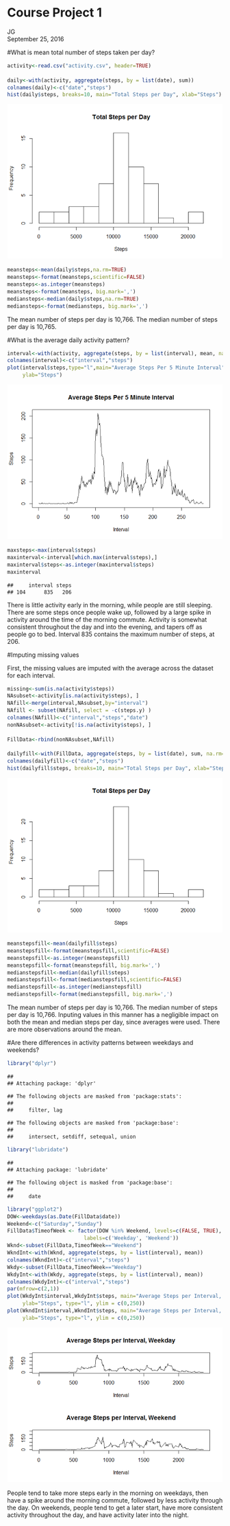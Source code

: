 # Course Project 1
JG  
September 25, 2016  

#What is mean total number of steps taken per day?


```r
activity<-read.csv("activity.csv", header=TRUE)

daily<-with(activity, aggregate(steps, by = list(date), sum))
colnames(daily)<-c("date","steps")
hist(daily$steps, breaks=10, main="Total Steps per Day", xlab="Steps")
```

![](PA1_template_files/figure-html/unnamed-chunk-1-1.png)<!-- -->

```r
meansteps<-mean(daily$steps,na.rm=TRUE)
meansteps<-format(meansteps,scientific=FALSE)
meansteps<-as.integer(meansteps)
meansteps<-format(meansteps, big.mark=',')
mediansteps<-median(daily$steps,na.rm=TRUE)
mediansteps<-format(mediansteps, big.mark=',')
```

The mean number of steps per day is 10,766.
The median number of steps per day is 10,765.

#What is the average daily activity pattern?


```r
interval<-with(activity, aggregate(steps, by = list(interval), mean, na.rm=TRUE))
colnames(interval)<-c("interval","steps")
plot(interval$steps,type="l",main="Average Steps Per 5 Minute Interval", xlab="Interval", 
     ylab="Steps")
```

![](PA1_template_files/figure-html/unnamed-chunk-2-1.png)<!-- -->

```r
maxsteps<-max(interval$steps)
maxinterval<-interval[which.max(interval$steps),]
maxinterval$steps<-as.integer(maxinterval$steps)
maxinterval
```

```
##     interval steps
## 104      835   206
```

There is little activity early in the morning, while people are still sleeping.  There are some steps once people wake up, followed by a large spike in activity around the time of the morning commute.  Activity is somewhat consistent throughout the day and into the evening, and tapers off as people go to bed.
Interval 835 contains the maximum number of steps, at 206.

#Imputing missing values

First, the missing values are imputed with the average across the dataset for each interval.


```r
missing<-sum(is.na(activity$steps))
NAsubset<-activity[is.na(activity$steps), ]
NAfill<-merge(interval,NAsubset,by="interval")
NAfill <- subset(NAfill, select = -c(steps.y) )
colnames(NAfill)<-c("interval","steps","date")
nonNAsubset<-activity[!is.na(activity$steps), ]

FillData<-rbind(nonNAsubset,NAfill)

dailyfill<-with(FillData, aggregate(steps, by = list(date), sum, na.rm=TRUE))
colnames(dailyfill)<-c("date","steps")
hist(dailyfill$steps, breaks=10, main="Total Steps per Day", xlab="Steps")
```

![](PA1_template_files/figure-html/unnamed-chunk-3-1.png)<!-- -->

```r
meanstepsfill<-mean(dailyfill$steps)
meanstepsfill<-format(meanstepsfill,scientific=FALSE)
meanstepsfill<-as.integer(meanstepsfill)
meanstepsfill<-format(meanstepsfill, big.mark=',')
medianstepsfill<-median(dailyfill$steps)
medianstepsfill<-format(medianstepsfill,scientific=FALSE)
medianstepsfill<-as.integer(medianstepsfill)
medianstepsfill<-format(medianstepsfill, big.mark=',')
```

The mean number of steps per day is 10,766.
The median number of steps per day is 10,766.
Inputing values in this manner has a negligible impact on both the mean and median steps per day, since averages were used.  There are more observations around the mean.

#Are there differences in activity patterns between weekdays and weekends?


```r
library("dplyr")
```

```
## 
## Attaching package: 'dplyr'
```

```
## The following objects are masked from 'package:stats':
## 
##     filter, lag
```

```
## The following objects are masked from 'package:base':
## 
##     intersect, setdiff, setequal, union
```

```r
library("lubridate")
```

```
## 
## Attaching package: 'lubridate'
```

```
## The following object is masked from 'package:base':
## 
##     date
```

```r
library("ggplot2")
DOW<-weekdays(as.Date(FillData$date))
Weekend<-c("Saturday","Sunday")
FillData$TimeofWeek <- factor(DOW %in% Weekend, levels=c(FALSE, TRUE),
                         labels=c('Weekday', 'Weekend'))
Wknd<-subset(FillData,TimeofWeek=="Weekend")
WkndInt<-with(Wknd, aggregate(steps, by = list(interval), mean))
colnames(WkndInt)<-c("interval","steps")
Wkdy<-subset(FillData,TimeofWeek=="Weekday")
WkdyInt<-with(Wkdy, aggregate(steps, by = list(interval), mean))
colnames(WkdyInt)<-c("interval","steps")
par(mfrow=c(2,1))
plot(WkdyInt$interval,WkdyInt$steps, main="Average Steps per Interval, Weekday", xlab="Interval", 
     ylab="Steps", type="l", ylim = c(0,250))
plot(WkndInt$interval,WkndInt$steps, main="Average Steps per Interval, Weekend", xlab="Interval", 
     ylab="Steps", type="l", ylim = c(0,250))
```

![](PA1_template_files/figure-html/unnamed-chunk-4-1.png)<!-- -->

People tend to take more steps early in the morning on weekdays, then have a spike around the morning commute, followed by less activity through the day.  On weekends, people tend to get a later start, have more consistent activity throughout the day, and have activity later into the night.
